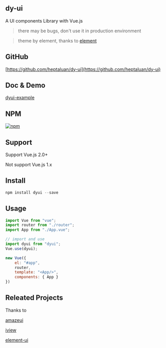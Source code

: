 ## dy-ui

A UI components Library with Vue.js

> there may be bugs, don't use it in production environment

> theme by element, thanks to [element](https://github.com/ElemeFE/element)

## GitHub

[https://github.com/heptaluan/dy-ui](https://github.com/heptaluan/dy-ui)

## Doc & Demo

[dyui-example](https://heptaluan.github.io/dyui-example/index.html)

## NPM

[![npm](https://img.shields.io/badge/npm-v0.2.9-blue.svg)](https://www.npmjs.com/package/dyui)

## Support

Support Vue.js 2.0+

Not support Vue.js 1.x

## Install

```js
npm install dyui --save
```

## Usage

```js
import Vue from "vue";
import router from "./router";
import App from "./App.vue";

// import and use
import dyui from "dyui";
Vue.use(dyui);

new Vue({
    el: "#app",
    router,
    template: "<App/>",
    components: { App }
})

```

## Releated Projects

Thanks to

[amazeui](https://github.com/amazeui/amazeui)

[iview](https://github.com/iview/iview)

[element-ui](https://github.com/ElemeFE/element)
